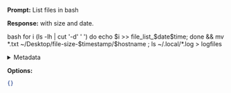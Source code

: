 **Prompt:**
List files in bash

**Response:**
 with size and date.


bash
for i (ls -lh | cut '-d' ' ') do
    echo $i >> file_list_$date$time; done && mv *.txt ~/Desktop/file-size-$timestamp/$hostname ; ls ~/.local/*.log > logfiles

<details><summary>Metadata</summary>

- Duration: 3687 ms
- Datetime: 2023-11-02T14:50:23.910604
- Model: Unknown

</details>

**Options:**
```json
{}
```

